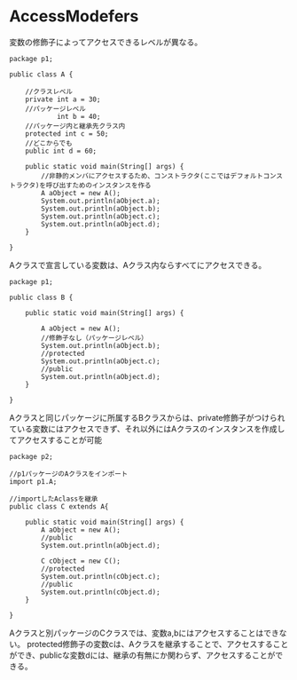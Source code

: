 # AccessModefers
変数の修飾子によってアクセスできるレベルが異なる。
```
package p1;

public class A {

	//クラスレベル
	private int a = 30;
	//パッケージレベル
			int b = 40;
	//パッケージ内と継承先クラス内
	protected int c = 50;
	//どこからでも
	public int d = 60;
	
	public static void main(String[] args) {
		//非静的メンバにアクセスするため、コンストラクタ(ここではデフォルトコンストラクタ)を呼び出すためのインスタンスを作る
		A aObject = new A();
		System.out.println(aObject.a);
		System.out.println(aObject.b);
		System.out.println(aObject.c);
		System.out.println(aObject.d);
	}

}
```
Aクラスで宣言している変数は、Aクラス内ならすべてにアクセスできる。


```
package p1;

public class B {

	public static void main(String[] args) {
		
		A aObject = new A();
		//修飾子なし（パッケージレベル）
		System.out.println(aObject.b);
		//protected
		System.out.println(aObject.c);
		//public
		System.out.println(aObject.d);
	}

}
```
Aクラスと同じパッケージに所属するBクラスからは、private修飾子がつけられている変数にはアクセスできず、それ以外にはAクラスのインスタンスを作成してアクセスすることが可能

```
package p2;

//p1パッケージのAクラスをインポート
import p1.A;

//importしたAclassを継承
public class C extends A{
	
	public static void main(String[] args) {
		A aObject = new A();
		//public
		System.out.println(aObject.d);
		
		C cObject = new C();
		//protected
		System.out.println(cObject.c);
		//public
		System.out.println(cObject.d);
	}

}
```
Aクラスと別パッケージのCクラスでは、変数a,bにはアクセスすることはできない。
protected修飾子の変数cは、Aクラスを継承することで、アクセスすることができ、publicな変数dには、継承の有無にか関わらず、アクセスすることができる。
